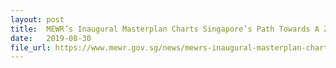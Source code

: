 ```yaml
---
layout: post
title:  MEWR’s Inaugural Masterplan Charts Singapore’s Path Towards A Zero Waste Nation
date:   2019-08-30
file_url: https://www.mewr.gov.sg/news/mewrs-inaugural-masterplan-charts-singapores-path-towards--a-zero-waste-nation-1
---
```

